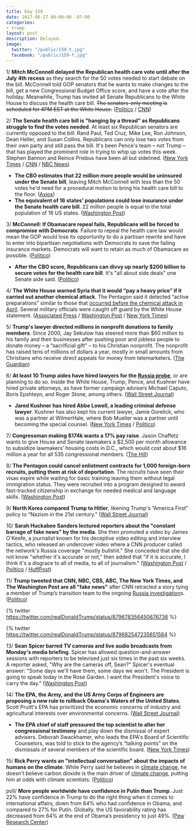 ```yaml
---
title: Day 159
date: 2017-06-27 00:00:00 -07:00
categories:
- trump
layout: post
description: Delayed.
image:
  twitter: "/public/159-t.jpg"
  facebook: "/public/159-f.jpg"
---
```


1/ **Mitch McConnell delayed the Republican health care vote until after the July 4th recess** as they search for the 50 votes needed to start debate on the bill. McConnell told GOP senators that he wants to make changes to the bill, get a new Congressional Budget Office score, and have a vote after the holiday. Meanwhile, Trump has invited all Senate Republicans to the White House to discuss the health care bill. <s>The senators-only meeting is scheduled for 4PM EST at the White House.</s> ([Politico](http://www.politico.com/story/2017/06/27/republicans-key-repeal-vote-delay-240010) / [CNN](http://www.cnn.com/2017/06/27/politics/republican-health-care-bill-vote-delayed/index.html))

2/ **The Senate health care bill is "hanging by a thread" as Republicans struggle to find the votes needed**. At least six Republican senators are currently opposed to the bill: Rand Paul, Ted Cruz, Mike Lee, Ron Johnson, Dean Heller, and Susan Collins. Republicans can only lose two votes from their own party and still pass the bill.  It's been Pence's team – not Trump – that has played the prominent role in trying to whip up votes this week. Stephen Bannon and Reince Priebus have been all but sidelined. ([New York Times](https://www.nytimes.com/2017/06/27/us/politics/republicans-struggle-to-marshal-votes-for-health-care-bill.html) / [CNN](http://www.cnn.com/2017/06/27/politics/senate-health-care-bill-hanging-by-a-thread/index.html) / [NBC News](http://www.nbcnews.com/politics/first-read/momentum-sputters-senate-gop-health-care-plan-n777091))

* **The CBO estimates that 22 million more people would be uninsured under the Senate bill**, leaving Mitch McConnell with less than the 50 votes he'd need for a procedural motion to bring his health care bill to the floor. ([Axios](https://www.axios.com/cbo-may-have-just-blown-up-the-health-care-bill-2449013786.html))
* **The equivalent of 16 states' populations could lose insurance under the Senate health care bill**. 22 million people is equal to the total population of 16 US states. ([Washington Post](https://www.washingtonpost.com/news/the-fix/wp/2017/06/27/under-the-senates-health-care-plan-the-equivalent-of-16-states-population-could-lose-insurance/))

3/ **McConnell: If Obamacare repeal fails, Republicans will be forced to compromise with Democrats**. Failure to repeal the health care law would mean the GOP would lose its opportunity to do a partisan rewrite and have to enter into bipartisan negotiations with Democrats to save the failing insurance markets. Democrats will want to retain as much of Obamacare as possible. ([Politico](http://www.politico.com/story/2017/06/27/republican-health-care-bill-mitch-mcconnell-trump-239998))

* **After the CBO score, Republicans can divvy up nearly $200 billion to secure votes for the health care bill**. It's "all about side deals" one Senate aide said. ([Politico](http://www.politico.com/story/2017/06/26/republicans-obamacare-repeal-votes-239984))

4/ **The White House warned Syria that it would “pay a heavy price” if it carried out another chemical attack**. The Pentagon said it detected “active preparations” similar to those that [occurred before the chemical attack in April](https://whatthefuckjusthappenedtoday.com/2017/04/04/Day-75/#2-assad-apparently-gasses-civilians). Several military officials were caught off guard by the White House statement. ([Associated Press](https://apnews.com/ac7c502864044325b124be9c76994127/Syria-denies-US-allegations-of-coming-chemical-attack) / [Washington Post](https://www.washingtonpost.com/news/post-politics/wp/2017/06/26/white-house-says-syrias-assad-preparing-another-chemical-attack-warns-of-heavy-penalty/) / [New York Times](https://www.nytimes.com/2017/06/26/us/politics/syria-will-pay-a-heavy-price-for-another-chemical-attack-trump-says.html))

5/ **Trump's lawyer directed millions in nonprofit donations to family members**. Since 2000, Jay Sekulow has steered more than $60 million to his family and their businesses after pushing poor and jobless people to donate money – a “sacrificial gift" – to his Christian nonprofit. The nonprofit has raised tens of millions of dollars a year, mostly in small amounts from Christians who receive direct appeals for money from telemarketers. ([The Guardian](https://www.theguardian.com/us-news/2017/jun/27/trump-lawyer-jay-sekulow-donations))

6/ **At least 10 Trump aides have hired lawyers for the <a href="{{ site.baseurl }}/trump-russia-investigation/">Russia probe</a>**, or are planning to do so. Inside the White House, Trump, Pence, and Kushner have hired private attorneys, as have former campaign advisers Michael Caputo, Boris Epshteyn, and Roger Stone, among others. ([Wall Street Journal](https://www.wsj.com/articles/trump-aides-hire-lawyers-for-probe-into-russian-election-hacking-1498573290))

* **Jared Kushner has hired Abbe Lowell, a leading criminal defense lawyer**. Kushner has also kept his current lawyer, Jamie Gorelick, who was a partner at WilmerHale, where Bob Mueller was a partner until becoming the special counsel. ([New York Times](https://www.nytimes.com/2017/06/26/us/politics/jared-kushner-abbe-lowell.html) / [Politico](http://www.politico.com/story/2017/06/26/jared-kushner-lowell-legal-team-239973))

7/ **Congressman making $174k wants a 17% pay raise**. Jason Chaffetz wants to give House and Senate lawmakers a $2,500 per month allowance to subsidize lawmakers’ housing costs in D.C., which would cost about $16 million a year for all 535 congressional members. ([The Hill](http://thehill.com/homenews/house/339570-chaffetz-calls-for-2500-legislator-housing-stipend))

8/ **The Pentagon could cancel enlistment contracts for 1,000 foreign-born recruits, putting them at risk of deportation**. The recruits have seen their visas expire while waiting for basic training leaving them without legal immigration status. They were recruited into a program designed to award fast-tracked citizenship in exchange for needed medical and language skills. ([Washington Post](https://www.washingtonpost.com/news/checkpoint/wp/2017/06/26/the-pentagon-promised-citizenship-to-immigrants-who-served-now-it-might-help-deport-them/))

9/ **North Korea compared Trump to Hitler**, likening Trump's “America First” policy to “Nazism in the 21st century." ([Wall Street Journal](https://www.wsj.com/articles/north-korea-compares-trump-to-hitler-1498541392))

10/ **Sarah Huckabee Sanders lectured reporters about the "constant barrage of fake news" by the media**. She then promoted a video by James O'Keefe, a journalist known for his deceptive video editing and interview tactics, who released an undercover video where a CNN producer called the network's Russia coverage "mostly bullshit." She conceded that she did not know "whether it's accurate or not," then added that "if it is accurate, I think it's a disgrace to all of media, to all of journalism." ([Washington Post](https://www.washingtonpost.com/news/the-fix/wp/2017/06/27/sarah-huckabee-sanders-lambastes-fake-news-while-promoting-journalist-known-for-deceptive-videos/) / [Politico](http://www.politico.com/story/2017/06/27/sarah-huckabee-sanders-brian-karem-media-attack-240016) / [HuffPost](http://www.huffingtonpost.com/entry/sarah-huckabee-sanders-fake-news_us_5952af83e4b0da2c731f330d))

11/ **Trump tweeted that CNN, NBC, CBS, ABC, The New York Times, and The Washington Post are all "fake news"** after CNN retracted a story tying a member of Trump’s transition team to the ongoing <a href="{{ site.baseurl }}/trump-russia-investigation/">Russia investigation</a>s. ([Politico](http://www.politico.com/story/2017/06/27/trump-cnn-retracts-story-239988))

{% twitter https://twitter.com/realDonaldTrump/status/879678356450676736 %}

{% twitter https://twitter.com/realDonaldTrump/status/879682547235651584 %}

13/ **Sean Spicer barred TV cameras and live audio broadcasts from Monday's media briefing**. Spicer has allowed question-and-answer sessions with reporters to be televised just six times in the past six weeks. A reporter asked, "Why are the cameras off, Sean?" Spicer's eventual answer: "Some days we'll have them, some days we won't. The President is going to speak today in the Rose Garden. I want the President's voice to carry the day." ([Washington Post](https://www.washingtonpost.com/news/the-fix/wp/2017/06/27/theres-no-camera-on-jim-sean-spicers-untelevised-news-briefing-annotated/))

14/ **The EPA, the Army, and the US Army Corps of Engineers are proposing a new rule to rollback Obama's Waters of the United States**. Scott Pruitt's EPA has prioritized the economic concerns of industry and agricultural interests over environmental concerns. ([Wall Street Journal](https://www.wsj.com/articles/trump-epa-move-to-rescind-obama-administrations-clean-water-rule-1498586400))

* **The EPA chief of staff pressured the top scientist to alter her congressional testimony** and play down the dismissal of expert advisers. Deborah Swackhamer, who leads the EPA's Board of Scientific Counselors, was told to stick to the agency’s “talking points” on the dismissals of several members of the scientific board. ([New York Times](https://www.nytimes.com/2017/06/26/us/politics/epa-official-pressured-scientist-on-congressional-testimony-emails-show.html))

15/ **Rick Perry wants an "intellectual conversation" about the impacts of humans on the climate**. While Perry said he believes in <a href="{{ site.baseurl }}/trump-epa/">climate change</a>, he doesn't believe carbon dioxide is the main driver of <a href="{{ site.baseurl }}/trump-epa/">climate change</a>, putting him at odds with climate scientists. ([Politico](http://www.politico.com/story/2017/06/27/rick-perry-climate-change-trump-stance-240012))

poll/ **More people worldwide have confidence in Putin than Trump**. Just 22% have confidence in Trump to do the right thing when it comes to international affairs, down from 64% who had confidence in Obama, and compared to 27% for Putin. Globally, the US favorability rating has decreased from 64% at the end of Obama’s presidency to just 49%. ([Pew Research Center](http://www.pewglobal.org/2017/06/26/u-s-image-suffers-as-publics-around-world-question-trumps-leadership/))